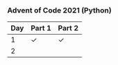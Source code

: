 ### Advent of Code 2021 (Python)
| Day | Part 1 | Part 2 |
|-----|--------|--------|
|    1| ✓ | ✓ |
|    2|   |   |
